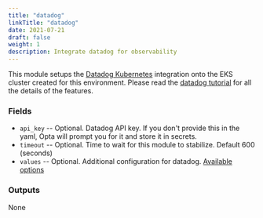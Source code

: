 ```yaml
---
title: "datadog"
linkTitle: "datadog"
date: 2021-07-21
draft: false
weight: 1
description: Integrate datadog for observability
---
```


This module setups the [Datadog Kubernetes](https://docs.datadoghq.com/agent/kubernetes/?tab=helm) integration onto
the EKS cluster created for this environment. Please read the [datadog tutorial](/observability/datadog) for all the
details of the features.

### Fields

- `api_key` -- Optional. Datadog API key. If you don't provide this in the yaml, Opta will prompt you for it and store it in secrets.
- `timeout` -- Optional. Time to wait for this module to stabilize. Default 600 (seconds)
- `values` -- Optional. Additional configuration for datadog. [Available options](https://github.com/DataDog/helm-charts/blob/master/charts/datadog/README.md#values)

### Outputs

None
